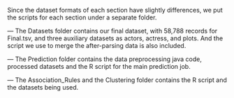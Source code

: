 Since the dataset formats of each section have slightly differences, we put the scripts for each section under a separate folder. 

— The Datasets folder contains our final dataset, with 58,788 records for Final.tsv, and three auxiliary datasets as actors, actress, and plots. And the script we use to merge the after-parsing data is also included.

— The Prediction folder contains the data preprocessing java code, processed datasets and the R script for the main prediction job.

— The Association_Rules and the Clustering folder contains the R script and the datasets being used.

